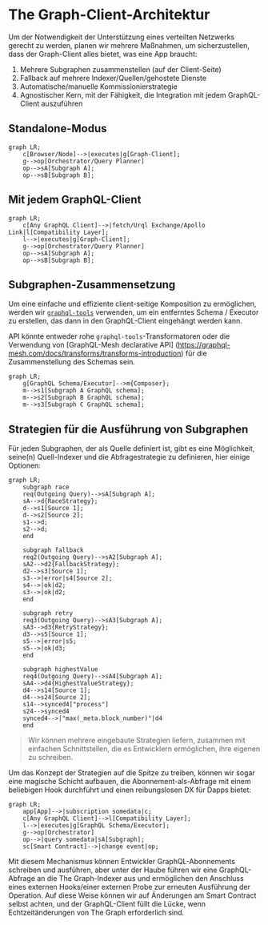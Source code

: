 # The Graph-Client-Architektur

Um der Notwendigkeit der Unterstützung eines verteilten Netzwerks gerecht zu werden, planen wir mehrere Maßnahmen, um sicherzustellen, dass der Graph-Client alles bietet, was eine App braucht:

1. Mehrere Subgraphen zusammenstellen (auf der Client-Seite)
2. Fallback auf mehrere Indexer/Quellen/gehostete Dienste
3. Automatische/manuelle Kommissionierstrategie
4. Agnostischer Kern, mit der Fähigkeit, die Integration mit jedem GraphQL-Client auszuführen

## Standalone-Modus

```mermaid
graph LR;
    c[Browser/Node]-->|executes|g[Graph-Client];
    g-->op[Orchestrator/Query Planner]
    op-->sA[Subgraph A];
    op-->sB[Subgraph B];
```

## Mit jedem GraphQL-Client

```mermaid
graph LR;
    c[Any GraphQL Client]-->|fetch/Urql Exchange/Apollo Link|l[Compatibility Layer];
    l-->|executes|g[Graph-Client];
    g-->op[Orchestrator/Query Planner]
    op-->sA[Subgraph A];
    op-->sB[Subgraph B];
```

## Subgraphen-Zusammensetzung

Um eine einfache und effiziente client-seitige Komposition zu ermöglichen, werden wir [`graphql-tools`](https://graphql-tools.com) verwenden, um ein entferntes Schema / Executor zu erstellen, das dann in den GraphQL-Client eingehängt werden kann.

API könnte entweder rohe `graphql-tools`-Transformatoren oder die Verwendung von [GraphQL-Mesh declarative API] (https://graphql-mesh.com/docs/transforms/transforms-introduction) für die Zusammenstellung des Schemas sein.

```mermaid
graph LR;
    g[GraphQL Schema/Executor]-->m{Composer};
    m-->s1[Subgraph A GraphQL schema];
    m-->s2[Subgraph B GraphQL schema];
    m-->s3[Subgraph C GraphQL schema];
```

## Strategien für die Ausführung von Subgraphen

Für jeden Subgraphen, der als Quelle definiert ist, gibt es eine Möglichkeit, seine(n) Quell-Indexer und die Abfragestrategie zu definieren, hier einige Optionen:

```mermaid
graph LR;
    subgraph race
    req(Outgoing Query)-->sA[Subgraph A];
    sA-->d{RaceStrategy};
    d-->s1[Source 1];
    d-->s2[Source 2];
    s1-->d;
    s2-->d;
    end

    subgraph fallback
    req2(Outgoing Query)-->sA2[Subgraph A];
    sA2-->d2{FallbackStrategy};
    d2-->s3[Source 1];
    s3-->|error|s4[Source 2];
    s4-->|ok|d2;
    s3-->|ok|d2;
    end

    subgraph retry
    req3(Outgoing Query)-->sA3[Subgraph A];
    sA3-->d3{RetryStrategy};
    d3-->s5[Source 1];
    s5-->|error|s5;
    s5-->|ok|d3;
    end

    subgraph highestValue
    req4(Outgoing Query)-->sA4[Subgraph A];
    sA4-->d4{HighestValueStrategy};
    d4-->s14[Source 1];
    d4-->s24[Source 2];
    s14-->synced4["process"]
    s24-->synced4
    synced4-->|"max(_meta.block_number)"|d4
    end
```

> Wir können mehrere eingebaute Strategien liefern, zusammen mit einfachen Schnittstellen, die es Entwicklern ermöglichen, ihre eigenen zu schreiben.

Um das Konzept der Strategien auf die Spitze zu treiben, können wir sogar eine magische Schicht aufbauen, die Abonnement-als-Abfrage mit einem beliebigen Hook durchführt und einen reibungslosen DX für Dapps bietet:

```mermaid
graph LR;
    app[App]-->|subscription somedata|c;
    c[Any GraphQL Client]-->l[Compatibility Layer];
    l-->|executes|g[GraphQL Schema/Executor];
    g-->op[Orchestrator]
    op-->|query somedata|sA[Subgraph];
    sc[Smart Contract]-->|change event|op;
```

Mit diesem Mechanismus können Entwickler GraphQL-Abonnements schreiben und ausführen, aber unter der Haube führen wir eine GraphQL-Abfrage an die The Graph-Indexer aus und ermöglichen den Anschluss eines externen Hooks/einer externen Probe zur erneuten Ausführung der Operation.
Auf diese Weise können wir auf Änderungen am Smart Contract selbst achten, und der GraphQL-Client füllt die Lücke, wenn Echtzeitänderungen von The Graph erforderlich sind.
